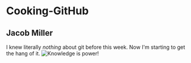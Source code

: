 # Cooking-GitHub
## Jacob Miller
I knew literally _nothing_ about git before this week. Now I'm starting to get the hang of it.
![Knowledge is power!](https://cdn.theatlantic.com/thumbor/Er7vK5JSdS1voeQg05sL1C09Kmw=/80x16:1280x916/1200x900/media/img/mt/2014/09/The_More_You_Know/original.png)